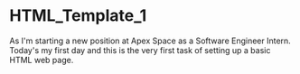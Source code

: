# HTML_Template_1
As I'm starting a new position at Apex Space as a Software Engineer Intern. Today's my first day and this is the very first task of setting up a basic HTML web page.
